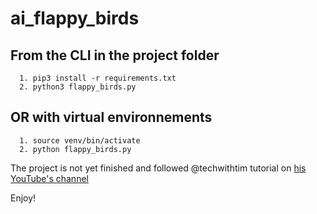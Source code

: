 # ai_flappy_birds

## From the CLI in the project folder
```
  1. pip3 install -r requirements.txt
  2. python3 flappy_birds.py
```
## OR with virtual environnements
```
  1. source venv/bin/activate
  2. python flappy_birds.py
```
The project is not yet finished and followed @techwithtim tutorial on [his YouTube's channel](https://www.youtube.com/watch?v=MMxFDaIOHsE&list=PLzMcBGfZo4-lwGZWXz5Qgta_YNX3_vLS2)

Enjoy!
